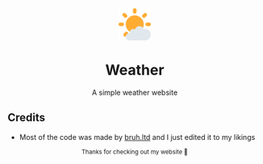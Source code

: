 <div align="center">
  <img src="https://raw.githubusercontent.com/twitter/twemoji/d94f4cf793e6d5ca592aa00f58a88f6a4229ad43/assets/svg/1f324.svg" width="64">
  <h1 align="center">Weather</h1>
  <p align="center">A simple weather website</p>
</div>
 
 ## Credits
 * Most of the code was made by [bruh.ltd](https://bruh.ltd) and I just edited it to my likings
 
 <div align="center">
  <sup> Thanks for checking out my website 👋</sup>
  </div>
